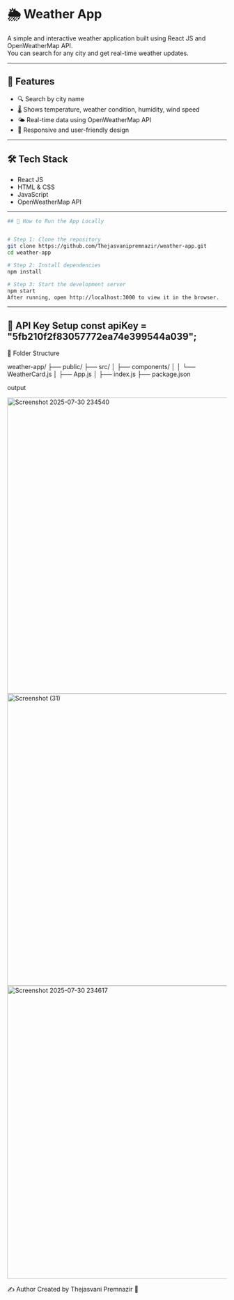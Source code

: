 # 🌦️ Weather App

A simple and interactive weather application built using React JS and OpenWeatherMap API.  
You can search for any city and get real-time weather updates.

---

## 📌 Features

- 🔍 Search by city name
- 🌡️ Shows temperature, weather condition, humidity, wind speed
- 🌤️ Real-time data using OpenWeatherMap API
- 📱 Responsive and user-friendly design

---

## 🛠️ Tech Stack

- React JS
- HTML & CSS
- JavaScript
- OpenWeatherMap API

---
```bash
## 🧪 How to Run the App Locally


# Step 1: Clone the repository
git clone https://github.com/Thejasvanipremnazir/weather-app.git
cd weather-app

# Step 2: Install dependencies
npm install

# Step 3: Start the development server
npm start
After running, open http://localhost:3000 to view it in the browser.
```
---
🔑 API Key Setup
const apiKey = "5fb210f2f83057772ea74e399544a039";
---

📁 Folder Structure

weather-app/
├── public/
├── src/
│   ├── components/
│   │   └── WeatherCard.js
│   ├── App.js
│   ├── index.js
├── package.json

output

<img width="1365" height="679" alt="Screenshot 2025-07-30 234540" src="https://github.com/user-attachments/assets/16742fb1-ca63-4a8d-9b30-5d6d39b8a41c" />
<img width="1366" height="670" alt="Screenshot (31)" src="https://github.com/user-attachments/assets/8ea96fa2-ac84-4494-bc3a-bb30fcf74368" />
<img width="1365" height="672" alt="Screenshot 2025-07-30 234617" src="https://github.com/user-attachments/assets/dd03864d-d6fa-4c23-a078-7f2bca2074ca" />


✍️ Author
Created by Thejasvani Premnazir 💙



